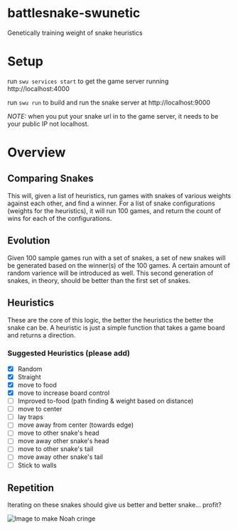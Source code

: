 # battlesnake-swunetic
Genetically training weight of snake heuristics

# Setup
run `swu services start` to get the game server running http://localhost:4000

run `swu run` to build and run the snake server at http://localhost:9000

*NOTE:* when you put your snake url in to the game server, it needs to be your public IP not localhost.

# Overview

## Comparing Snakes
This will, given a list of heuristics, run games with snakes of various weights against each other, and find a winner. For a list of snake configurations (weights for the heuristics), it will run 100 games, and return the count of wins for each of the configurations.

## Evolution
Given 100 sample games run with a set of snakes, a set of new snakes will be generated based on the winner(s) of the 100 games.
A certain amount of random varience will be introduced as well. This second generation of snakes, in theory, should be better than the first set of snakes.

## Heuristics
These are the core of this logic, the better the heuristics the better the snake can be. A heuristic is just a simple function that takes a game board and returns a direction.

### Suggested Heuristics (please add)
- [X] Random
- [X] Straight
- [X] move to food
- [X] move to increase board control
- [ ] Improved to-food (path finding & weight based on distance)
- [ ] move to center
- [ ] lay traps
- [ ] move away from center (towards edge)
- [ ] move to other snake's head
- [ ] move away other snake's head
- [ ] move to other snake's tail
- [ ] move away other snake's tail
- [ ] Stick to walls

## Repetition
Iterating on these snakes should give us better and better snake... profit?

![Image to make Noah cringe](http://library.missouri.edu/exhibits/eugenics/exhibit_images/800px/eugenics_tree_1921.jpg)
